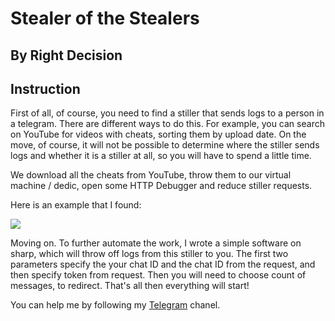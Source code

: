 
# Stealer of the Stealers
## By Right Decision



## Instruction

First of all, of course, you need to find a stiller that sends logs to a person in a telegram. There are different ways to do this. For example, you can search on YouTube for videos with cheats, sorting them by upload date.
On the move, of course, it will not be possible to determine where the stiller sends logs and whether it is a stiller at all, so you will have to spend a little time.

We download all the cheats from YouTube, throw them to our virtual machine / dedic, open some HTTP Debugger and reduce stiller requests.

Here is an example that I found:

![](https://i.ibb.co/Y2LB4bG/MEJAk-RF.png)

Moving on. To further automate the work, I wrote a simple software on sharp, which will throw off logs from this stiller to you.
The first two parameters specify the your chat ID and the chat ID from the request, and then specify token from request.
Then you will need to choose count of messages, to redirect. That's all then everything will start!


You can help me by following my [Telegram](https://t.me/+fN7NR-nVvmsxYWRi) chanel.
